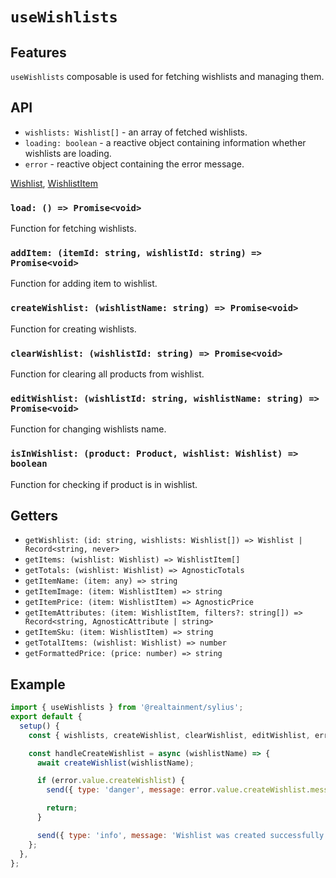 # `useWishlists`

## Features

`useWishlists` composable is used for fetching wishlists and managing them.

## API

- `wishlists: Wishlist[]` - an array of fetched wishlists.
- `loading: boolean` - a reactive object containing information whether wishlists are loading.
- `error` - reactive object containing the error message.

[Wishlist](/guide/api-client/sylius-api.wishlist.html), [WishlistItem](/guide/api-client/sylius-api.wishlistitem.html)

### `load: () => Promise<void>`

Function for fetching wishlists.

### `addItem: (itemId: string, wishlistId: string) => Promise<void>`

Function for adding item to wishlist.

### `createWishlist: (wishlistName: string) => Promise<void>`

Function for creating wishlists.

### `clearWishlist: (wishlistId: string) => Promise<void>`

Function for clearing all products from wishlist.

### `editWishlist: (wishlistId: string, wishlistName: string) => Promise<void>`

Function for changing wishlists name.

### `isInWishlist: (product: Product, wishlist: Wishlist) => boolean`

Function for checking if product is in wishlist.

## Getters

- `getWishlist: (id: string, wishlists: Wishlist[]) => Wishlist | Record<string, never>`
- `getItems: (wishlist: Wishlist) => WishlistItem[]`
- `getTotals: (wishlist: Wishlist) => AgnosticTotals`
- `getItemName: (item: any) => string`
- `getItemImage: (item: WishlistItem) => string`
- `getItemPrice: (item: WishlistItem) => AgnosticPrice`
- `getItemAttributes: (item: WishlistItem, filters?: string[]) => Record<string, AgnosticAttribute | string>`
- `getItemSku: (item: WishlistItem) => string`
- `getTotalItems: (wishlist: Wishlist) => number`
- `getFormattedPrice: (price: number) => string`

## Example

```js
import { useWishlists } from '@realtainment/sylius';
export default {
  setup() {
    const { wishlists, createWishlist, clearWishlist, editWishlist, error } = useWishlists();

    const handleCreateWishlist = async (wishlistName) => {
      await createWishlist(wishlistName);

      if (error.value.createWishlist) {
        send({ type: 'danger', message: error.value.createWishlist.message });

        return;
      }

      send({ type: 'info', message: 'Wishlist was created successfully' });
    };
  },
};
```
